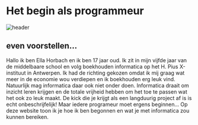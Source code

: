 # Het begin als programmeur 

![header](https://i.pinimg.com/564x/27/8b/f2/278bf2e7ba194be4c05914e2412c6a13.jpg)
## even voorstellen...

Hallo ik ben Ella Horbach en ik ben 17 jaar oud. Ik zit in mijn vijfde jaar van de middelbaare school en volg boekhouden informatica op het H. Pius X-instituut in Antwerpen. Ik had de richting gekozen omdat ik mij graag wat meer in de economie wou verdiepen en ik boekhouden erg leuk vind. Natuurlijk mag informatica daar ook niet onder doen. Informatica draait om inzicht leren krijgen en de totale vrijheid hebben om het toe te passen wat het ook zo leuk maakt. De kick die je krijgt als een langduurig project af is is echt onbeschrijfelijk! Maar iedere programeur moet ergens beginnen... Op deze website toon ik je hoe ik ben begonnen en wat je met informatica zou kunnen bereiken.



